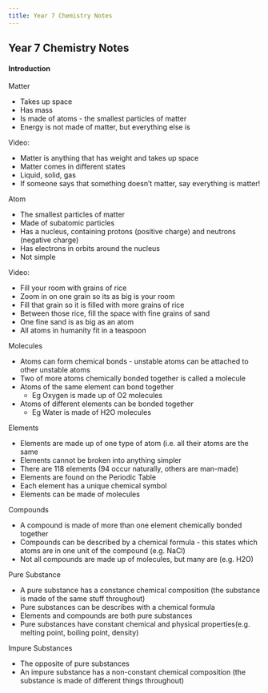 ```yaml
---
title: Year 7 Chemistry Notes
---
```

## Year 7 Chemistry Notes
#### Introduction
Matter
- Takes up space
- Has mass
- Is made of atoms - the smallest particles of matter
- Energy is not made of matter, but everything else is

Video:
- Matter is anything that has weight and takes up space
- Matter comes in different states
- Liquid, solid, gas
- If someone says that something doesn’t matter, say everything is matter!

Atom
- The smallest particles of matter
- Made of subatomic particles
- Has a nucleus, containing protons (positive charge) and neutrons (negative charge)
- Has electrons in orbits around the nucleus
- Not simple

Video:
- Fill your room with grains of rice
- Zoom in on one grain so its as big is your room
- Fill that grain so it is filled with more grains of rice
- Between those rice, fill the space with fine grains of sand
- One fine sand is as big as an atom
- All atoms in humanity fit in a teaspoon

Molecules
- Atoms can form chemical bonds - unstable atoms can be attached to other unstable atoms
- Two of more atoms chemically bonded together is called a molecule
- Atoms of the same element can bond together
	- Eg Oxygen is made up of O2 molecules
- Atoms of different elements can be bonded together
	- Eg Water is made of H2O molecules

Elements
- Elements are made up of one type of atom (i.e. all their atoms are the same
- Elements cannot be broken into anything simpler
- There are 118 elements (94 occur naturally, others are man-made)
- Elements are found on the Periodic Table
- Each element has a unique chemical symbol
- Elements can be made of molecules

Compounds
- A compound is made of more than one element chemically bonded together
- Compounds can be described by a chemical formula - this states which atoms are in one unit of the compound (e.g. NaCl)
- Not all compounds are made up of molecules, but many are (e.g. H2O)

Pure Substance
- A pure substance has a constance chemical composition (the substance is made of the same stuff throughout)
- Pure substances can be describes with a chemical formula
- Elements and compounds are both pure substances
- Pure substances have constant chemical and physical properties(e.g. melting point, boiling point, density)

Impure Substances
- The opposite of pure substances
- An impure substance has a non-constant chemical composition (the substance is made of different things throughout)